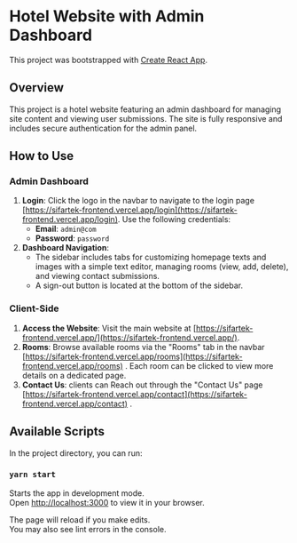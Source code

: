 # Hotel Website with Admin Dashboard

This project was bootstrapped with [Create React App](https://github.com/facebook/create-react-app).

## Overview

This project is a hotel website featuring an admin dashboard for managing site content and viewing user submissions. The site is fully responsive and includes secure authentication for the admin panel.

## How to Use

### Admin Dashboard

1. **Login**: Click the logo in the navbar to navigate to the login page [https://sifartek-frontend.vercel.app/login](https://sifartek-frontend.vercel.app/login). Use the following credentials:
    - **Email**: `admin@com`
    - **Password**: `password`
2. **Dashboard Navigation**: 
    - The sidebar includes tabs for customizing homepage texts and images with a simple text editor, managing rooms (view, add, delete), and viewing contact submissions.
    - A sign-out button is located at the bottom of the sidebar.



### Client-Side

1. **Access the Website**: Visit the main website at [https://sifartek-frontend.vercel.app/](https://sifartek-frontend.vercel.app/).
2. **Rooms**: Browse available rooms via the "Rooms" tab in the navbar [https://sifartek-frontend.vercel.app/rooms](https://sifartek-frontend.vercel.app/rooms) . Each room can be clicked to view more details on a dedicated page.
3. **Contact Us**: clients can Reach out through the "Contact Us" page [https://sifartek-frontend.vercel.app/contact](https://sifartek-frontend.vercel.app/contact) .


## Available Scripts

In the project directory, you can run:

### `yarn start`

Starts the app in development mode.\
Open [http://localhost:3000](http://localhost:3000) to view it in your browser.

The page will reload if you make edits.\
You may also see lint errors in the console.
